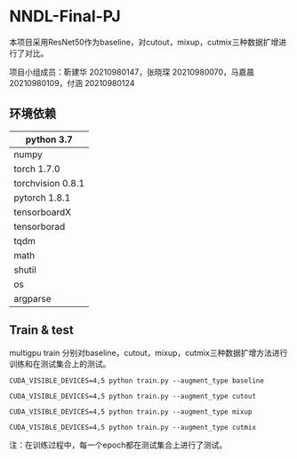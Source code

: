 # NNDL-Final-PJ

本项目采用ResNet50作为baseline，对cutout，mixup，cutmix三种数据扩增进行了对比。

项目小组成员：靳建华 20210980147，张晓琛 20210980070，马嘉晨 20210980109，付涵 20210980124



## 环境依赖

| python 3.7        |
| ----------------- |
| numpy             |
| torch 1.7.0       |
| torchvision 0.8.1 |
| pytorch 1.8.1     |
| tensorboardX      |
| tensorborad       |
| tqdm              |
| math              |
| shutil            |
| os                |
| argparse          |



## Train & test

multigpu train 分别对baseline，cutout，mixup，cutmix三种数据扩增方法进行训练和在测试集合上的测试。

`CUDA_VISIBLE_DEVICES=4,5 python train.py --augment_type baseline`

`CUDA_VISIBLE_DEVICES=4,5 python train.py --augment_type cutout`

`CUDA_VISIBLE_DEVICES=4,5 python train.py --augment_type mixup`

`CUDA_VISIBLE_DEVICES=4,5 python train.py --augment_type cutmix`

注：在训练过程中，每一个epoch都在测试集合上进行了测试。


